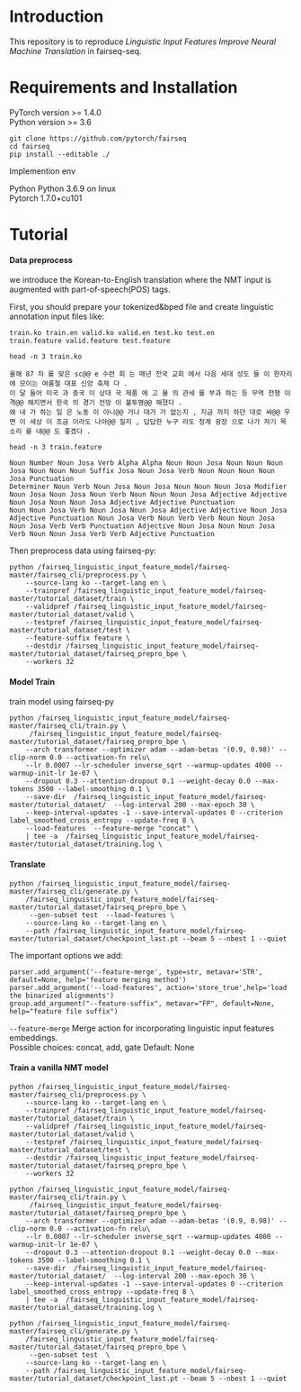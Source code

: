 # Introduction

This repository is to reproduce _Linguistic Input Features Improve Neural Machine Translation_ in fairseq-seq.

# Requirements and Installation

PyTorch version >= 1.4.0  
Python version >= 3.6

```
git clone https://github.com/pytorch/fairseq
cd fairseq
pip install --editable ./
```

Implemention env 

Python Python 3.6.9 on linux  
Pytorch 1.7.0+cu101

# Tutorial 

#### Data preprocess

we introduce the Korean-to-English translation where the NMT input is augmented with part-of-speech(POS) tags.

First, you should prepare your tokenized&bped file and create linguistic annotation input files like:

```
train.ko train.en valid.ko valid.en test.ko test.en
train.feature valid.feature test.feature
```

```
head -n 3 train.ko

올해 87 차 를 맞은 sc@@ e 수련 회 는 매년 전국 교회 에서 다음 세대 성도 들 이 한자리 에 모이는 여름철 대표 신앙 축제 다 .
이 달 들어 미국 과 중국 이 상대 국 제품 에 고 율 의 관세 를 부과 하는 등 무역 전쟁 이 격@@ 해지면서 한국 의 경기 전망 이 불투명@@ 해졌다 .
왜 내 가 하는 일 은 노동 이 아니@@ 거나 대가 가 없는지 , 지금 까지 하던 대로 싸@@ 우면 이 세상 이 조금 이라도 나아@@ 질지 , 답답한 누구 라도 청계 광장 으로 나가 자기 목소리 를 내@@ 도 좋겠다 .

```

```
head -n 3 train.feature

Noun Number Noun Josa Verb Alpha Alpha Noun Noun Josa Noun Noun Noun Josa Noun Noun Noun Suffix Josa Noun Josa Verb Noun Noun Noun Noun Josa Punctuation
Determiner Noun Verb Noun Josa Noun Josa Noun Noun Noun Josa Modifier Noun Josa Noun Josa Noun Verb Noun Noun Noun Josa Adjective Adjective Noun Josa Noun Noun Josa Adjective Adjective Punctuation
Noun Noun Josa Verb Noun Josa Noun Josa Adjective Adjective Noun Josa Adjective Punctuation Noun Josa Verb Noun Verb Verb Noun Noun Josa Noun Josa Verb Verb Punctuation Adjective Noun Josa Noun Noun Josa Verb Noun Noun Josa Verb Verb Adjective Punctuation

```


Then preprocess data using fairseq-py:

```
python /fairseq_linguistic_input_feature_model/fairseq-master/fairseq_cli/preprocess.py \
    --source-lang ko --target-lang en \
    --trainpref /fairseq_linguistic_input_feature_model/fairseq-master/tutorial_dataset/train \
    --validpref /fairseq_linguistic_input_feature_model/fairseq-master/tutorial_dataset/valid \
    --testpref /fairseq_linguistic_input_feature_model/fairseq-master/tutorial_dataset/test \
    --feature-suffix feature \
    --destdir /fairseq_linguistic_input_feature_model/fairseq-master/tutorial_dataset/fairseq_prepro_bpe \
    --workers 32

```

#### Model Train

train model using fairseq-py

```
python /fairseq_linguistic_input_feature_model/fairseq-master/fairseq_cli/train.py \
     /fairseq_linguistic_input_feature_model/fairseq-master/tutorial_dataset/fairseq_prepro_bpe \
    --arch transformer --optimizer adam --adam-betas '(0.9, 0.98)' --clip-norm 0.0 --activation-fn relu\
    --lr 0.0007 --lr-scheduler inverse_sqrt --warmup-updates 4000 --warmup-init-lr 1e-07 \
    --dropout 0.3 --attention-dropout 0.1 --weight-decay 0.0 --max-tokens 3500 --label-smoothing 0.1 \
    --save-dir  /fairseq_linguistic_input_feature_model/fairseq-master/tutorial_dataset/  --log-interval 200 --max-epoch 30 \
    --keep-interval-updates -1 --save-interval-updates 0 --criterion label_smoothed_cross_entropy --update-freq 8 \
    --load-features  --feature-merge "concat" \
    | tee -a  /fairseq_linguistic_input_feature_model/fairseq-master/tutorial_dataset/training.log \
```

#### Translate

```
python /fairseq_linguistic_input_feature_model/fairseq-master/fairseq_cli/generate.py \
    /fairseq_linguistic_input_feature_model/fairseq-master/tutorial_dataset/fairseq_prepro_bpe \
     --gen-subset test  --load-features \
    --source-lang ko --target-lang en \
    --path /fairseq_linguistic_input_feature_model/fairseq-master/tutorial_dataset/checkpoint_last.pt --beam 5 --nbest 1 --quiet 
```

The important options we add:

```
parser.add_argument('--feature-merge', type=str, metavar='STR', default=None, help='feature merging method')
parser.add_argument('--load-features', action='store_true',help='load the binarized alignments')                           
group.add_argument("--feature-suffix", metavar="FP", default=None, help="feature file suffix")
```

`--feature-merge` Merge action for incorporating linguistic input features embeddings.  
Possible choices: concat, add, gate  Default: None

#### Train a vanilla NMT model

```
python /fairseq_linguistic_input_feature_model/fairseq-master/fairseq_cli/preprocess.py \
    --source-lang ko --target-lang en \
    --trainpref /fairseq_linguistic_input_feature_model/fairseq-master/tutorial_dataset/train \
    --validpref /fairseq_linguistic_input_feature_model/fairseq-master/tutorial_dataset/valid \
    --testpref /fairseq_linguistic_input_feature_model/fairseq-master/tutorial_dataset/test \
    --destdir /fairseq_linguistic_input_feature_model/fairseq-master/tutorial_dataset/fairseq_prepro_bpe \
    --workers 32
    
python /fairseq_linguistic_input_feature_model/fairseq-master/fairseq_cli/train.py \
     /fairseq_linguistic_input_feature_model/fairseq-master/tutorial_dataset/fairseq_prepro_bpe \
    --arch transformer --optimizer adam --adam-betas '(0.9, 0.98)' --clip-norm 0.0 --activation-fn relu\
    --lr 0.0007 --lr-scheduler inverse_sqrt --warmup-updates 4000 --warmup-init-lr 1e-07 \
    --dropout 0.3 --attention-dropout 0.1 --weight-decay 0.0 --max-tokens 3500 --label-smoothing 0.1 \
    --save-dir  /fairseq_linguistic_input_feature_model/fairseq-master/tutorial_dataset/  --log-interval 200 --max-epoch 30 \
    --keep-interval-updates -1 --save-interval-updates 0 --criterion label_smoothed_cross_entropy --update-freq 8 \
    | tee -a  /fairseq_linguistic_input_feature_model/fairseq-master/tutorial_dataset/training.log \
    
python /fairseq_linguistic_input_feature_model/fairseq-master/fairseq_cli/generate.py \
    /fairseq_linguistic_input_feature_model/fairseq-master/tutorial_dataset/fairseq_prepro_bpe \
     --gen-subset test  \
    --source-lang ko --target-lang en \
    --path /fairseq_linguistic_input_feature_model/fairseq-master/tutorial_dataset/checkpoint_last.pt --beam 5 --nbest 1 --quiet 

```
